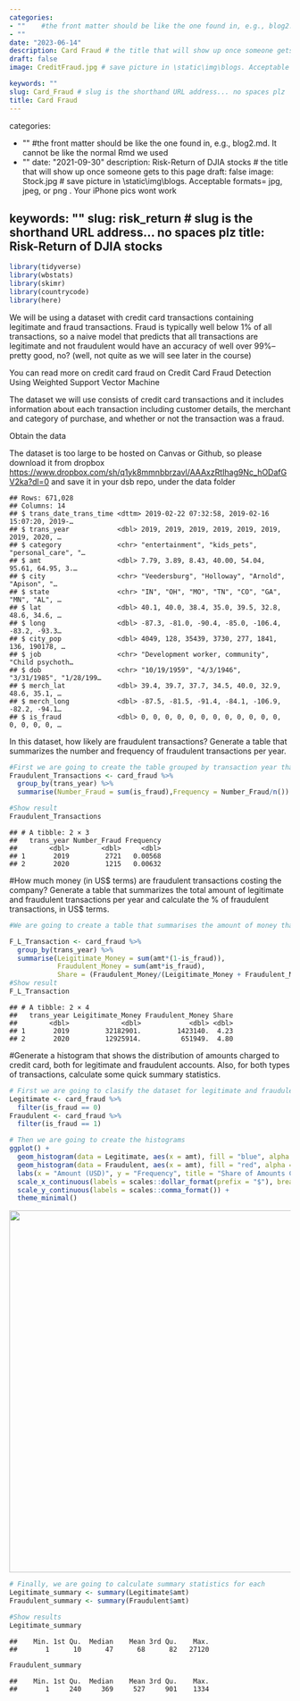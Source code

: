 ```yaml
---
categories:  
- ""    #the front matter should be like the one found in, e.g., blog2.md. It cannot be like the normal Rmd we used
- ""
date: "2023-06-14"
description: Card Fraud # the title that will show up once someone gets to this page
draft: false
image: CreditFraud.jpg # save picture in \static\img\blogs. Acceptable formats= jpg, jpeg, or png . Your iPhone pics wont work

keywords: ""
slug: Card_Fraud # slug is the shorthand URL address... no spaces plz
title: Card Fraud
---
```


categories:  
- ""    #the front matter should be like the one found in, e.g., blog2.md. It cannot be like the normal Rmd we used
- ""
date: "2021-09-30"
description: Risk-Return of DJIA stocks # the title that will show up once someone gets to this page
draft: false
image: Stock.jpg # save picture in \static\img\blogs. Acceptable formats= jpg, jpeg, or png . Your iPhone pics wont work

keywords: ""
slug: risk_return # slug is the shorthand URL address... no spaces plz
title: Risk-Return of DJIA stocks
---








```r
library(tidyverse)
library(wbstats)
library(skimr)
library(countrycode)
library(here)
```


We will be using a dataset with credit card transactions containing legitimate and fraud transactions. Fraud is typically well below 1% of all transactions, so a naive model that predicts that all transactions are legitimate and not fraudulent would have an accuracy of well over 99%– pretty good, no? (well, not quite as we will see later in the course)

You can read more on credit card fraud on Credit Card Fraud Detection Using Weighted Support Vector Machine

The dataset we will use consists of credit card transactions and it includes information about each transaction including customer details, the merchant and category of purchase, and whether or not the transaction was a fraud.

Obtain the data

The dataset is too large to be hosted on Canvas or Github, so please download it from dropbox https://www.dropbox.com/sh/q1yk8mmnbbrzavl/AAAxzRtIhag9Nc_hODafGV2ka?dl=0 and save it in your dsb repo, under the data folder


```
## Rows: 671,028
## Columns: 14
## $ trans_date_trans_time <dttm> 2019-02-22 07:32:58, 2019-02-16 15:07:20, 2019-…
## $ trans_year            <dbl> 2019, 2019, 2019, 2019, 2019, 2019, 2019, 2020, …
## $ category              <chr> "entertainment", "kids_pets", "personal_care", "…
## $ amt                   <dbl> 7.79, 3.89, 8.43, 40.00, 54.04, 95.61, 64.95, 3.…
## $ city                  <chr> "Veedersburg", "Holloway", "Arnold", "Apison", "…
## $ state                 <chr> "IN", "OH", "MO", "TN", "CO", "GA", "MN", "AL", …
## $ lat                   <dbl> 40.1, 40.0, 38.4, 35.0, 39.5, 32.8, 48.6, 34.6, …
## $ long                  <dbl> -87.3, -81.0, -90.4, -85.0, -106.4, -83.2, -93.3…
## $ city_pop              <dbl> 4049, 128, 35439, 3730, 277, 1841, 136, 190178, …
## $ job                   <chr> "Development worker, community", "Child psychoth…
## $ dob                   <chr> "10/19/1959", "4/3/1946", "3/31/1985", "1/28/199…
## $ merch_lat             <dbl> 39.4, 39.7, 37.7, 34.5, 40.0, 32.9, 48.6, 35.1, …
## $ merch_long            <dbl> -87.5, -81.5, -91.4, -84.1, -106.9, -82.2, -94.1…
## $ is_fraud              <dbl> 0, 0, 0, 0, 0, 0, 0, 0, 0, 0, 0, 0, 0, 0, 0, 0, …
```

In this dataset, how likely are fraudulent transactions? Generate a table that summarizes the number and frequency of fraudulent transactions per year.


```r
#First we are going to create the table grouped by transaction year that calculates de number of frauds they were and how frequent they occured. As sated by the text, the number should be very low
Fraudulent_Transactions <- card_fraud %>% 
  group_by(trans_year) %>% 
  summarise(Number_Fraud = sum(is_fraud),Frequency = Number_Fraud/n())

#Show result
Fraudulent_Transactions
```

```
## # A tibble: 2 × 3
##   trans_year Number_Fraud Frequency
##        <dbl>        <dbl>     <dbl>
## 1       2019         2721   0.00568
## 2       2020         1215   0.00632
```

#How much money (in US$ terms) are fraudulent transactions costing the company? Generate a table that summarizes the total amount of legitimate and fraudulent transactions per year and calculate the % of fraudulent transactions, in US$ terms.


```r
#We are going to create a table that summarises the amount of money that was fraudulent or legitimate and calculate its share 

F_L_Transaction <- card_fraud %>% 
  group_by(trans_year) %>% 
  summarise(Leigitimate_Money = sum(amt*(1-is_fraud)),
            Fraudulent_Money = sum(amt*is_fraud),
            Share = (Fraudulent_Money/(Leigitimate_Money + Fraudulent_Money) * 100))
#Show result
F_L_Transaction
```

```
## # A tibble: 2 × 4
##   trans_year Leigitimate_Money Fraudulent_Money Share
##        <dbl>             <dbl>            <dbl> <dbl>
## 1       2019         32182901.         1423140.  4.23
## 2       2020         12925914.          651949.  4.80
```

#Generate a histogram that shows the distribution of amounts charged to credit card, both for legitimate and fraudulent accounts. Also, for both types of transactions, calculate some quick summary statistics.


```r
# First we are going to clasify the dataset for legitimate and fraudulent transactions
Legitimate <- card_fraud %>% 
  filter(is_fraud == 0)
Fraudulent <- card_fraud %>% 
  filter(is_fraud == 1)

# Then we are going to create the histograms
ggplot() +
  geom_histogram(data = Legitimate, aes(x = amt), fill = "blue", alpha = 0.7, binwidth = 30) +
  geom_histogram(data = Fraudulent, aes(x = amt), fill = "red", alpha = 0.7, binwidth = 30) +
  labs(x = "Amount (USD)", y = "Frequency", title = "Share of Amounts Charged to Credit Card") +
  scale_x_continuous(labels = scales::dollar_format(prefix = "$"), breaks = seq(0, 500, by = 50)) +
  scale_y_continuous(labels = scales::comma_format()) +
  theme_minimal()
```

<img src="/blogs/Card_Fraud_files/figure-html/unnamed-chunk-5-1.png" width="648" style="display: block; margin: auto;" />

```r
# Finally, we are going to calculate summary statistics for each
Legitimate_summary <- summary(Legitimate$amt)
Fraudulent_summary <- summary(Fraudulent$amt)

#Show results
Legitimate_summary
```

```
##    Min. 1st Qu.  Median    Mean 3rd Qu.    Max. 
##       1      10      47      68      82   27120
```

```r
Fraudulent_summary
```

```
##    Min. 1st Qu.  Median    Mean 3rd Qu.    Max. 
##       1     240     369     527     901    1334
```

